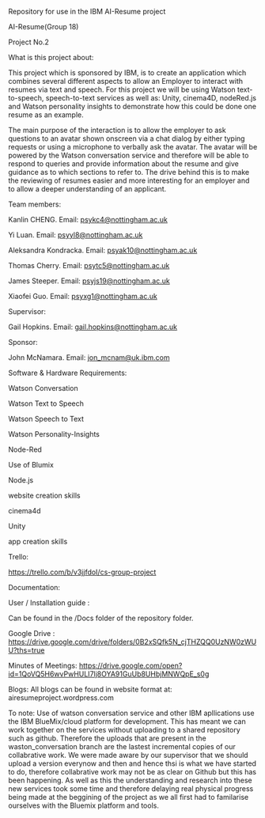 Repository for use in the IBM AI-Resume project

AI-Resume(Group 18)

Project No.2 

What is this project about: 

This project which is sponsored by IBM, is to create an application which combines several different aspects to allow an Employer to interact with resumes via text and speech. For this project we will be using Watson text-to-speech, speech-to-text services as well as: Unity, cinema4D, nodeRed.js and Watson personality insights to demonstrate how this could be done one resume as an example. 

The main purpose of the interaction is to allow the employer to ask questions to an avatar shown onscreen via a chat dialog by either typing requests or using a microphone to verbally ask the avatar. The avatar will be powered by the Watson conversation service and therefore will be able to respond to queries and provide information about the resume and give guidance as to which sections to refer to. The drive behind this is to make the reviewing of resumes easier and more interesting for an employer and to allow a deeper understanding of an applicant.


Team members:

  Kanlin CHENG. Email: psykc4@nottingham.ac.uk
  
  Yi Luan. Email: psyyl8@nottingham.ac.uk
  
  Aleksandra Kondracka. Email: psyak10@nottingham.ac.uk
  
  Thomas Cherry. Email: psytc5@nottingham.ac.uk
  
  James Steeper. Email: psyjs19@nottingham.ac.uk
  
  Xiaofei Guo. Email: psyxg1@nottingham.ac.uk
  
 

 
Supervisor:

  Gail Hopkins. Email: gail.hopkins@nottingham.ac.uk



  
Sponsor:

  John McNamara. Email: jon_mcnam@uk.ibm.com
  
  


  
Software & Hardware Requirements:

  Watson Conversation
  
  Watson Text to Speech
  
  Watson Speech to Text
  
  Watson Personality-Insights
  
  Node-Red
  
  Use of Blumix
  
  Node.js
  
  website creation skills
  
  cinema4d
  
  Unity
  
  app creation skills
  
  
  
Trello:

  https://trello.com/b/v3jjfdoI/cs-group-project
  
  

Documentation:

User / Installation guide : 

Can be found in the /Docs folder of the repository folder. 

Google Drive : https://drive.google.com/drive/folders/0B2xSQfk5N_cjTHZQQ0UzNW0zWUU?ths=true


Minutes of Meetings:   https://drive.google.com/open?id=1QoVQ5H6wvPwHULI7lj8OYA91GuUb8UHbjMNWQpE_s0g

Blogs:
All blogs can be found in website format at: airesumeproject.wordpress.com


To note: 
Use of watson conversation service and other IBM apllications use the IBM BlueMix/cloud platform for development. This has meant we can work together on the services without uploading to a shared repository such as github. Therefore the uploads that are present in the waston_conversation branch are the lastest incremental copies of our collabrative work. We were made aware by our supervisor that we should upload a version everynow and then and hence thsi is what we have started to do, therefore collabrative work may not be as clear on Github but this has been happening. 
As well as this the understanding and research into these new services took some time and therefore delaying real physical progress being made at the beggining of the project as we all first had to familarise ourselves with the Bluemix platform and tools.  
